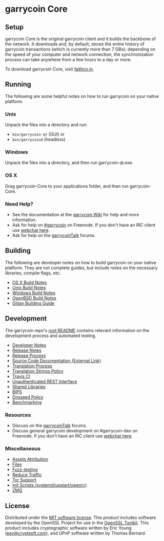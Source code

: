 garrycoin Core
=============

Setup
---------------------
garrycoin Core is the original garrycoin client and it builds the backbone of the network. It downloads and, by default, stores the entire history of garrycoin transactions (which is currently more than 7 GBs); depending on the speed of your computer and network connection, the synchronization process can take anywhere from a few hours to a day or more.

To download garrycoin Core, visit [faithco.in](http://faithco.in).

Running
---------------------
The following are some helpful notes on how to run garrycoin on your native platform.

### Unix

Unpack the files into a directory and run:

- `bin/garrycoin-qt` (GUI) or
- `bin/garrycoind` (headless)

### Windows

Unpack the files into a directory, and then run garrycoin-qt.exe.

### OS X

Drag garrycoin-Core to your applications folder, and then run garrycoin-Core.

### Need Help?

* See the documentation at the [garrycoin Wiki](https://garrycoin.info/)
for help and more information.
* Ask for help on [#garrycoin](http://webchat.freenode.net?channels=garrycoin) on Freenode. If you don't have an IRC client use [webchat here](http://webchat.freenode.net?channels=garrycoin).
* Ask for help on the [garrycoinTalk](https://garrycointalk.io/) forums.

Building
---------------------
The following are developer notes on how to build garrycoin on your native platform. They are not complete guides, but include notes on the necessary libraries, compile flags, etc.

- [OS X Build Notes](build-osx.md)
- [Unix Build Notes](build-unix.md)
- [Windows Build Notes](build-windows.md)
- [OpenBSD Build Notes](build-openbsd.md)
- [Gitian Building Guide](gitian-building.md)

Development
---------------------
The garrycoin repo's [root README](/README.md) contains relevant information on the development process and automated testing.

- [Developer Notes](developer-notes.md)
- [Release Notes](release-notes.md)
- [Release Process](release-process.md)
- [Source Code Documentation (External Link)](https://dev.visucore.com/garrycoin/doxygen/)
- [Translation Process](translation_process.md)
- [Translation Strings Policy](translation_strings_policy.md)
- [Travis CI](travis-ci.md)
- [Unauthenticated REST Interface](REST-interface.md)
- [Shared Libraries](shared-libraries.md)
- [BIPS](bips.md)
- [Dnsseed Policy](dnsseed-policy.md)
- [Benchmarking](benchmarking.md)

### Resources
* Discuss on the [garrycoinTalk](https://garrycointalk.io/) forums.
* Discuss general garrycoin development on #garrycoin-dev on Freenode. If you don't have an IRC client use [webchat here](http://webchat.freenode.net/?channels=garrycoin-dev).

### Miscellaneous
- [Assets Attribution](assets-attribution.md)
- [Files](files.md)
- [Fuzz-testing](fuzzing.md)
- [Reduce Traffic](reduce-traffic.md)
- [Tor Support](tor.md)
- [Init Scripts (systemd/upstart/openrc)](init.md)
- [ZMQ](zmq.md)

License
---------------------
Distributed under the [MIT software license](/COPYING).
This product includes software developed by the OpenSSL Project for use in the [OpenSSL Toolkit](https://www.openssl.org/). This product includes
cryptographic software written by Eric Young ([eay@cryptsoft.com](mailto:eay@cryptsoft.com)), and UPnP software written by Thomas Bernard.
